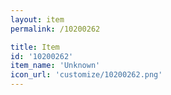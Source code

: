 ```yaml
---
layout: item
permalink: /10200262

title: Item
id: '10200262'
item_name: 'Unknown'
icon_url: 'customize/10200262.png'
---
```

